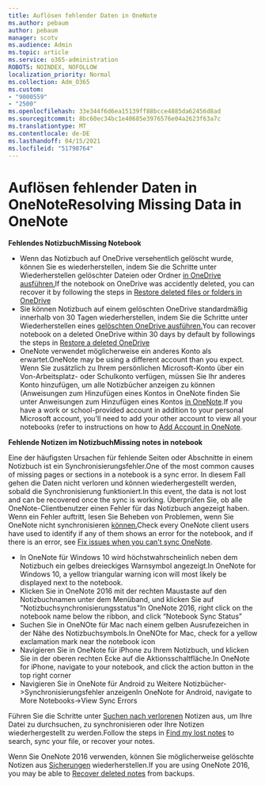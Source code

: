 ```yaml
---
title: Auflösen fehlender Daten in OneNote
ms.author: pebaum
author: pebaum
manager: scotv
ms.audience: Admin
ms.topic: article
ms.service: o365-administration
ROBOTS: NOINDEX, NOFOLLOW
localization_priority: Normal
ms.collection: Adm_O365
ms.custom:
- "9000559"
- "2500"
ms.openlocfilehash: 33e344f6d6ea15139ff88bcce4885da62456d8ad
ms.sourcegitcommit: 8bc60ec34bc1e40685e3976576e04a2623f63a7c
ms.translationtype: MT
ms.contentlocale: de-DE
ms.lasthandoff: 04/15/2021
ms.locfileid: "51798764"
---
```

# <a name="resolving-missing-data-in-onenote"></a><span data-ttu-id="bbf4f-102">Auflösen fehlender Daten in OneNote</span><span class="sxs-lookup"><span data-stu-id="bbf4f-102">Resolving Missing Data in OneNote</span></span>

<span data-ttu-id="bbf4f-103">**Fehlendes Notizbuch**</span><span class="sxs-lookup"><span data-stu-id="bbf4f-103">**Missing Notebook**</span></span>

- <span data-ttu-id="bbf4f-104">Wenn das Notizbuch auf OneDrive versehentlich gelöscht wurde, können Sie es wiederherstellen, indem Sie die Schritte unter Wiederherstellen gelöschter Dateien oder Ordner [in OneDrive ausführen.](https://support.office.com/article/949ada80-0026-4db3-a953-c99083e6a84f)</span><span class="sxs-lookup"><span data-stu-id="bbf4f-104">If the notebook on OneDrive was accidently deleted, you can recover it by following the steps in [Restore deleted files or folders in OneDrive](https://support.office.com/article/949ada80-0026-4db3-a953-c99083e6a84f)</span></span>
- <span data-ttu-id="bbf4f-105">Sie können Notizbuch auf einem gelöschten OneDrive standardmäßig innerhalb von 30 Tagen wiederherstellen, indem Sie die Schritte unter Wiederherstellen eines [gelöschten OneDrive ausführen.](https://docs.microsoft.com/onedrive/restore-deleted-onedrive)</span><span class="sxs-lookup"><span data-stu-id="bbf4f-105">You can recover notebook on a deleted OneDrive within 30 days by default by followings the steps in [Restore a deleted OneDrive](https://docs.microsoft.com/onedrive/restore-deleted-onedrive)</span></span>
- <span data-ttu-id="bbf4f-106">OneNote verwendet möglicherweise ein anderes Konto als erwartet.</span><span class="sxs-lookup"><span data-stu-id="bbf4f-106">OneNote may be using a different account than you expect.</span></span> <span data-ttu-id="bbf4f-107">Wenn Sie zusätzlich zu Ihrem persönlichen Microsoft-Konto über ein Von-Arbeitsplatz- oder Schulkonto verfügen, müssen Sie Ihr anderes Konto hinzufügen, um alle Notizbücher anzeigen zu können (Anweisungen zum Hinzufügen eines Kontos in OneNote finden Sie unter Anweisungen zum Hinzufügen eines Kontos [in OneNote](https://support.office.com/article/5afff855-54ee-47e4-a773-db048d4ac299).</span><span class="sxs-lookup"><span data-stu-id="bbf4f-107">If you have a work or school-provided account in addition to your personal Microsoft account, you'll need to add your other account to view all your notebooks (refer to instructions on how to [Add Account in OneNote](https://support.office.com/article/5afff855-54ee-47e4-a773-db048d4ac299).</span></span>

<span data-ttu-id="bbf4f-108">**Fehlende Notizen im Notizbuch**</span><span class="sxs-lookup"><span data-stu-id="bbf4f-108">**Missing notes in notebook**</span></span>

<span data-ttu-id="bbf4f-109">Eine der häufigsten Ursachen für fehlende Seiten oder Abschnitte in einem Notizbuch ist ein Synchronisierungsfehler.</span><span class="sxs-lookup"><span data-stu-id="bbf4f-109">One of the most common causes of missing pages or sections in a notebook is a sync error.</span></span> <span data-ttu-id="bbf4f-110">In diesem Fall gehen die Daten nicht verloren und können wiederhergestellt werden, sobald die Synchronisierung funktioniert.</span><span class="sxs-lookup"><span data-stu-id="bbf4f-110">In this event, the data is not lost and can be recovered once the sync is working.</span></span> <span data-ttu-id="bbf4f-111">Überprüfen Sie, ob alle OneNote-Clientbenutzer einen Fehler für das Notizbuch angezeigt haben. Wenn ein Fehler auftritt, lesen Sie Beheben von Problemen, wenn Sie OneNote nicht synchronisieren [können.](https://support.office.com/article/299495ef-66d1-448f-90c1-b785a6968d45)</span><span class="sxs-lookup"><span data-stu-id="bbf4f-111">Check every OneNote client users have used to identify if any of them shows an error for the notebook, and if there is an error, see [Fix issues when you can't sync OneNote](https://support.office.com/article/299495ef-66d1-448f-90c1-b785a6968d45).</span></span>

- <span data-ttu-id="bbf4f-112">In OneNote für Windows 10 wird höchstwahrscheinlich neben dem Notizbuch ein gelbes dreieckiges Warnsymbol angezeigt.</span><span class="sxs-lookup"><span data-stu-id="bbf4f-112">In OneNote for Windows 10, a yellow triangular warning icon will most likely be displayed next to the notebook.</span></span>
- <span data-ttu-id="bbf4f-113">Klicken Sie in OneNote 2016 mit der rechten Maustaste auf den Notizbuchnamen unter dem Menüband, und klicken Sie auf "Notizbuchsynchronisierungsstatus"</span><span class="sxs-lookup"><span data-stu-id="bbf4f-113">In OneNote 2016, right click on the notebook name below the ribbon, and click “Notebook Sync Status”</span></span>
- <span data-ttu-id="bbf4f-114">Suchen Sie in OneNOte für Mac nach einem gelben Ausrufezeichen in der Nähe des Notizbuchsymbols.</span><span class="sxs-lookup"><span data-stu-id="bbf4f-114">In OneNOte for Mac, check for a yellow exclamation mark near the notebook icon</span></span>
- <span data-ttu-id="bbf4f-115">Navigieren Sie in OneNote für iPhone zu Ihrem Notizbuch, und klicken Sie in der oberen rechten Ecke auf die Aktionsschaltfläche.</span><span class="sxs-lookup"><span data-stu-id="bbf4f-115">In OneNote for iPhone, navigate to your notebook, and click the action button in the top right corner</span></span>
- <span data-ttu-id="bbf4f-116">Navigieren Sie in OneNote für Android zu Weitere Notizbücher->Synchronisierungsfehler anzeigen</span><span class="sxs-lookup"><span data-stu-id="bbf4f-116">In OneNote for Android, navigate to More Notebooks->View Sync Errors</span></span>

<span data-ttu-id="bbf4f-117">Führen Sie die Schritte unter [Suchen nach verlorenen](https://support.office.com/article/32cb2bd7-afe7-44d2-a711-398a88421287) Notizen aus, um Ihre Datei zu durchsuchen, zu synchronisieren oder Ihre Notizen wiederhergestellt zu werden.</span><span class="sxs-lookup"><span data-stu-id="bbf4f-117">Follow the steps in [Find my lost notes](https://support.office.com/article/32cb2bd7-afe7-44d2-a711-398a88421287) to search, sync your file, or recover your notes.</span></span>

<span data-ttu-id="bbf4f-118">Wenn Sie OneNote 2016 verwenden, können Sie möglicherweise gelöschte Notizen aus [Sicherungen](https://support.office.com/article/32ed1036-74fd-4c21-bc28-033a486e6b14) wiederherstellen.</span><span class="sxs-lookup"><span data-stu-id="bbf4f-118">If you are using OneNote 2016, you may be able to [Recover deleted notes](https://support.office.com/article/32ed1036-74fd-4c21-bc28-033a486e6b14) from backups.</span></span>